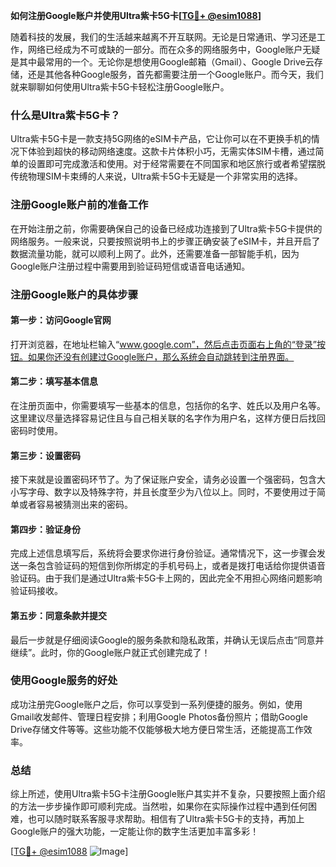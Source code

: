 **如何注册Google账户并使用Ultra紫卡5G卡[[TG💪+ @esim1088](https://t.me/s/esim1088)]**

随着科技的发展，我们的生活越来越离不开互联网。无论是日常通讯、学习还是工作，网络已经成为不可或缺的一部分。而在众多的网络服务中，Google账户无疑是其中最常用的一个。无论你是想使用Google邮箱（Gmail）、Google Drive云存储，还是其他各种Google服务，首先都需要注册一个Google账户。而今天，我们就来聊聊如何使用Ultra紫卡5G卡轻松注册Google账户。

### 什么是Ultra紫卡5G卡？

Ultra紫卡5G卡是一款支持5G网络的eSIM卡产品，它让你可以在不更换手机的情况下体验到超快的移动网络速度。这款卡片体积小巧，无需实体SIM卡槽，通过简单的设置即可完成激活和使用。对于经常需要在不同国家和地区旅行或者希望摆脱传统物理SIM卡束缚的人来说，Ultra紫卡5G卡无疑是一个非常实用的选择。

### 注册Google账户前的准备工作

在开始注册之前，你需要确保自己的设备已经成功连接到了Ultra紫卡5G卡提供的网络服务。一般来说，只要按照说明书上的步骤正确安装了eSIM卡，并且开启了数据流量功能，就可以顺利上网了。此外，还需要准备一部智能手机，因为Google账户注册过程中需要用到验证码短信或语音电话通知。

### 注册Google账户的具体步骤

#### 第一步：访问Google官网
打开浏览器，在地址栏输入“www.google.com”，然后点击页面右上角的“登录”按钮。如果你还没有创建过Google账户，那么系统会自动跳转到注册界面。

#### 第二步：填写基本信息
在注册页面中，你需要填写一些基本的信息，包括你的名字、姓氏以及用户名等。这里建议尽量选择容易记住且与自己相关联的名字作为用户名，这样方便日后找回密码时使用。

#### 第三步：设置密码
接下来就是设置密码环节了。为了保证账户安全，请务必设置一个强密码，包含大小写字母、数字以及特殊字符，并且长度至少为八位以上。同时，不要使用过于简单或者容易被猜测出来的密码。

#### 第四步：验证身份
完成上述信息填写后，系统将会要求你进行身份验证。通常情况下，这一步骤会发送一条包含验证码的短信到你所绑定的手机号码上，或者是拨打电话给你提供语音验证码。由于我们是通过Ultra紫卡5G卡上网的，因此完全不用担心网络问题影响验证码接收。

#### 第五步：同意条款并提交
最后一步就是仔细阅读Google的服务条款和隐私政策，并确认无误后点击“同意并继续”。此时，你的Google账户就正式创建完成了！

### 使用Google服务的好处

成功注册完Google账户之后，你可以享受到一系列便捷的服务。例如，使用Gmail收发邮件、管理日程安排；利用Google Photos备份照片；借助Google Drive存储文件等等。这些功能不仅能够极大地方便日常生活，还能提高工作效率。

### 总结

综上所述，使用Ultra紫卡5G卡注册Google账户其实并不复杂，只要按照上面介绍的方法一步步操作即可顺利完成。当然啦，如果你在实际操作过程中遇到任何困难，也可以随时联系客服寻求帮助。相信有了Ultra紫卡5G卡的支持，再加上Google账户的强大功能，一定能让你的数字生活更加丰富多彩！

[[TG💪+ @esim1088](https://t.me/s/esim1088) ![Image](https://i.postimg.cc/4NQfJmqS/Snipaste-2025-05-13-00-14-12.png)]